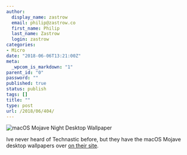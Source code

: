 ```yaml
---
author:
  display_name: zastrow
  email: philip@zastrow.co
  first_name: Philip
  last_name: Zastrow
  login: zastrow
categories:
- Micro
date: "2018-06-06T13:21:00Z"
meta:
  _wpcom_is_markdown: "1"
parent_id: "0"
password: ""
published: true
status: publish
tags: []
title: ""
type: post
url: /2018/06/404/
---
```

<p><img src="/assets/2018/06/1528305644.jpeg" alt="macOS Mojave Night Desktop Wallpaper" /></p>
<p>Ive never heard of Technastic before, but they have the macOS Mojave desktop wallpapers over <a href="http://technastic.com/download-macos-mojave-wallpapers/">on their site</a>.</p>
